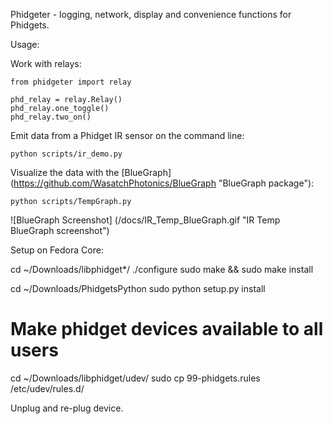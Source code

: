Phidgeter - logging, network, display and convenience functions for
Phidgets.

Usage:

Work with relays:

    from phidgeter import relay

    phd_relay = relay.Relay()
    phd_relay.one_toggle()
    phd_relay.two_on()

Emit data from a Phidget IR sensor on the command line:
   
    python scripts/ir_demo.py

Visualize the data with the [BlueGraph] (https://github.com/WasatchPhotonics/BlueGraph "BlueGraph package"):

    python scripts/TempGraph.py

![BlueGraph Screenshot] (/docs/IR_Temp_BlueGraph.gif "IR Temp BlueGraph screenshot")


Setup on Fedora Core:

cd ~/Downloads/libphidget*/
./configure
sudo make && sudo make install

cd ~/Downloads/PhidgetsPython
sudo python setup.py install

# Make phidget devices available to all users
cd ~/Downloads/libphidget/udev/
sudo cp 99-phidgets.rules /etc/udev/rules.d/

Unplug and re-plug device.
